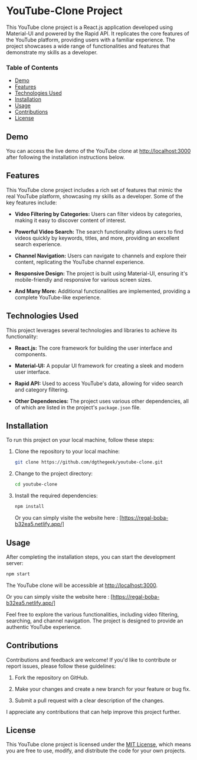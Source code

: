 # YouTube-Clone Project

This YouTube clone project is a React.js application developed using Material-UI and powered by the Rapid API. It replicates the core features of the YouTube platform, providing users with a familiar experience. The project showcases a wide range of functionalities and features that demonstrate my skills as a developer.

### Table of Contents

- [Demo](#demo)
- [Features](#features)
- [Technologies Used](#technologies-used)
- [Installation](#installation)
- [Usage](#usage)
- [Contributions](#contributions)
- [License](#license)

## Demo

You can access the live demo of the YouTube clone at [http://localhost:3000](http://localhost:3000) after following the installation instructions below.

## Features

This YouTube clone project includes a rich set of features that mimic the real YouTube platform, showcasing my skills as a developer. Some of the key features include:

- **Video Filtering by Categories:** Users can filter videos by categories, making it easy to discover content of interest.

- **Powerful Video Search:** The search functionality allows users to find videos quickly by keywords, titles, and more, providing an excellent search experience.

- **Channel Navigation:** Users can navigate to channels and explore their content, replicating the YouTube channel experience.

- **Responsive Design:** The project is built using Material-UI, ensuring it's mobile-friendly and responsive for various screen sizes.

- **And Many More:** Additional functionalities are implemented, providing a complete YouTube-like experience.

## Technologies Used

This project leverages several technologies and libraries to achieve its functionality:

- **React.js:** The core framework for building the user interface and components.

- **Material-UI:** A popular UI framework for creating a sleek and modern user interface.

- **Rapid API:** Used to access YouTube's data, allowing for video search and category filtering.

- **Other Dependencies:** The project uses various other dependencies, all of which are listed in the project's `package.json` file.

## Installation

To run this project on your local machine, follow these steps:

1. Clone the repository to your local machine:

   ```bash
   git clone https://github.com/dgthegeek/youtube-clone.git
   ```

2. Change to the project directory:

   ```bash
   cd youtube-clone
   ```

3. Install the required dependencies:

   ```bash
   npm install
   ```
   
   Or you can simply visite the website here : [https://regal-boba-b32ea5.netlify.app/]

## Usage

After completing the installation steps, you can start the development server:

```bash
npm start
```

The YouTube clone will be accessible at [http://localhost:3000](http://localhost:3000).

Or you can simply visite the website here : [https://regal-boba-b32ea5.netlify.app/]

Feel free to explore the various functionalities, including video filtering, searching, and channel navigation. The project is designed to provide an authentic YouTube experience.

## Contributions

Contributions and feedback are welcome! If you'd like to contribute or report issues, please follow these guidelines:

1. Fork the repository on GitHub.

2. Make your changes and create a new branch for your feature or bug fix.

3. Submit a pull request with a clear description of the changes.

I appreciate any contributions that can help improve this project further.

## License

This YouTube clone project is licensed under the [MIT License](LICENSE), which means you are free to use, modify, and distribute the code for your own projects.